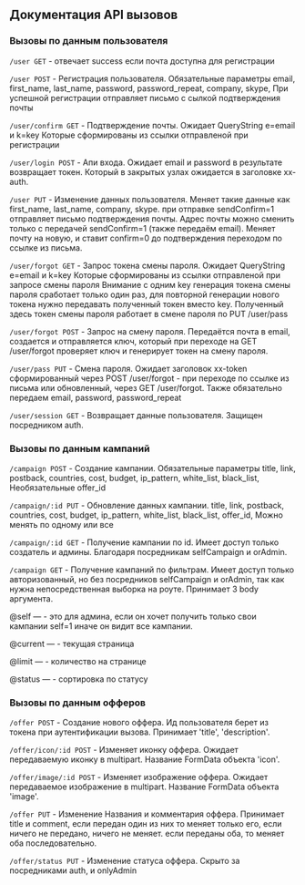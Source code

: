 ## Документация API вызовов

### Вызовы по данным пользователя

`/user GET` - отвечает success если почта доступна для регистрации

`/user POST` - Регистрация пользователя. Обязательные параметры email, first_name, last_name, password, password_repeat, company, skype, При успешной регистрации отправляет письмо с сылкой подтверждения почты

`/user/confirm GET` - Подтверждение почты. Ожидает QueryString e=email и k=key Которые сформированы из ссылки отправленой при регистрации

`/user/login POST` - Апи входа. Ожидает email и password в результате возвращает токен. Который в закрытых узлах ожидается в заголовке xx-auth.

`/user PUT` - Изменение данных пользователя. Меняет такие данные как first_name, last_name, company, skype. при отправке sendConfirm=1 отправляет письмо подтверждения почты. Адрес почты можно сменить только с передачей sendConfirm=1 (также передаём email). Меняет почту на новую, и ставит confirm=0 до подтверждения переходом по ссылке из письма.

`/user/forgot GET` - Запрос токена смены пароля. Ожидает QueryString e=email и k=key Которые сформированы из ссылки отправленой при запросе смены пароля
Внимание с одним key генерация токена смены пароля сработает только один раз, для повторной генерации нового токена нужно передавать полученный токен вместо key. Полученный здесь токен смены пароля работает в смене пароля по PUT /user/pass

`/user/forgot POST` - Запрос на смену пароля. Передаётся почта в email, создается и отправляется ключ, который при переходе на GET /user/forgot проверяет ключ и генерирует токен на смену пароля.

`/user/pass PUT` - Смена пароля. Ожидает заголовок xx-token сформированный через POST /user/forgot - при переходе по ссылке из письма или обновленный, через GET /user/forgot. Также обязательно передаем email, password, password_repeat

`/user/session GET` - Возвращает данные пользователя. Защищен посредником auth.


### Вызовы по данным кампаний

`/campaign POST` - Создание кампании. Обязательные параметры title, link, postback, countries, cost, budget, ip_pattern, white_list, black_list, Необязательные offer_id

`/campaign/:id PUT` - Обновление данных кампании. title, link, postback, countries, cost, budget, ip_pattern, white_list, black_list, offer_id, Можно менять по одному или все

`/campaign/:id GET` - Получение кампании по id. Имеет доступ только создатель и админы. Благодаря посредникам selfCampaign и orAdmin.

`/campaign GET` - Получение кампаний по фильтрам. Имеет доступ только авторизованный, но без посредников selfCampaign и orAdmin, так как нужна непосредственная выборка на роуте. Принимает 3 body аргумента.

@self — - это для админа, если он хочет получить только свои кампании self=1 иначе он видит все кампании.

@current — - текущая страница

@limit — - количество на странице

@status — - сортировка по статусу

### Вызовы по данным офферов

`/offer POST` - Создание нового оффера. Ид пользователя берет из токена при аутентификации вызова. Принимает 'title', 'description'.

`/offer/icon/:id POST` - Изменяет иконку оффера. Ожидает передаваемую иконку в multipart. Название FormData объекта 'icon'.

`/offer/image/:id POST` - Изменяет изображение оффера. Ожидает передаваемое изображение в multipart. Название FormData объекта 'image'.

`/offer PUT` - Изменение Названия и комментария оффера. Принимает title и comment, если передан один из них то меняет только его, если ничего не передано, ничего не меняет. если переданы оба, то меняет оба последовательно.

`/offer/status PUT` - Изменение статуса оффера. Скрыто за посредниками auth, и onlyAdmin